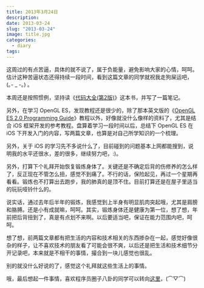 ```yaml
---
title: 2013年3月24日
description:
date: 2013-03-24
slug: "2013-03-24"
image: title.jpg
categories:
  - diary
tags:
---
```


这周过的有点苦逼，具体的就不说了，属于负能量，避免影响大家的心情，呵呵。估计这种苦逼状态还得持续一段时间，看到这篇文章的同学就祝我走狗屎运吧，(｡- _ -｡) 。

本周还是按照惯例，坚持读《[代码大全(第2版)](https://book.douban.com/subject/1477390/)》这本书，并写了一篇笔记。

另外，在学习 OpenGL ES，发现教程还是很少的，除了那本英文版的《[OpenGL ES 2.0 Programming Guide](https://book.douban.com/subject/3175883/)》教程以外，好像就没什么像样的资料了，尤其是结合 iOS 框架开发的参考教程。盘算着学习一段时间以后，总结下 OpenGL ES 在 iOS 下开发入门的内容，写两篇文章，也算是对自己所学知识的一个梳理。

另外，关于 iOS 的学习先不多说什么了，目前碰到的问题基本上网都能搜到，说明我的水平还很水，差的很多，继续努力吧，:)。

另外，打算下个礼拜开始恢复锻炼身体了。关键还是不确定后背的伤修养的怎么样了，反正现在不管怎么扭，感觉不到痛了。不行的话，保险起见，再过一个星期再看看。锻炼也不打算出去跑步，我的肺真的是顶不住。目前打算还是在屋子里适当的玩玩哑铃什么的。

说实话，通过去年后半年的锻炼，我感觉到上半身有明显肌肉突起哦，尤其是肩膀和胳膊。还是小有成就嘛，呵呵。其实，锻炼身体还是健康为第一位，想了想，年前把后背扭到了，真是有点划不来啊。以后要适当吧，保证在能力范围内吧，呵呵。

想了想，前两篇文章都有把生活的内容和技术相关的东西掺杂在一起，感觉好像很杂的样子，让不喜欢技术的朋友看了可能会很不爽，以后还是把生活和技术细节分开记录吧，本来就是不相干的事情，撮合到一块儿感觉也很乱。

别的就没什么好说的了，感觉这个礼拜就这些生活上的事情。

哦，最后想起一件事情，喜欢程序员圈子八卦的同学可以转向[这里](https://coolshell.cn/articles/9308.html)，(⌒▽⌒)
